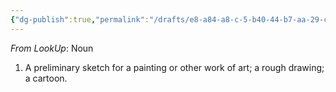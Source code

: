 ```yaml
---
{"dg-publish":true,"permalink":"/drafts/e8-a84-a8-c-5-b40-44-b7-aa-29-c57-c34-e3-e7-c4/","dgHomeLink":true,"dgPassFrontmatter":false}
---
```




*From LookUp*:
Noun
1.	A preliminary sketch for a painting or other work of art; a rough drawing; a cartoon.